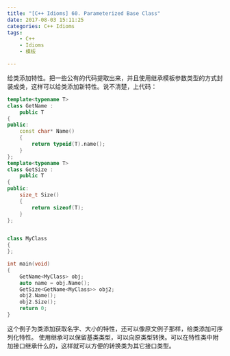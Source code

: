 ```yaml
---
title: "[C++ Idioms] 60. Parameterized Base Class"
date: 2017-08-03 15:11:25
categories: C++ Idioms
tags:
    - C++
    - Idioms
    - 模板

---
```

给类添加特性。<!--more-->把一些公有的代码提取出来，并且使用继承模板参数类型的方式封装成类，这样可以给类添加新特性。说不清楚，上代码：  
```cpp
template<typename T>
class GetName :
	public T
{
public:
	const char* Name()
	{
		return typeid(T).name();
	}
};
template<typename T>
class GetSize :
	public T
{
public:
	size_t Size()
	{
		return sizeof(T);
	}
};


class MyClass
{
};

int main(void)
{
	GetName<MyClass> obj;
	auto name = obj.Name();
	GetSize<GetName<MyClass>> obj2;
	obj2.Name();
	obj2.Size();
	return 0;
}

```
这个例子为类添加获取名字、大小的特性，还可以像原文例子那样，给类添加可序列化特性。
使用继承可以保留基类类型，可以向原类型转换。可以在特性类中附加接口继承什么的，这样就可以方便的转换类为其它接口类型。  

